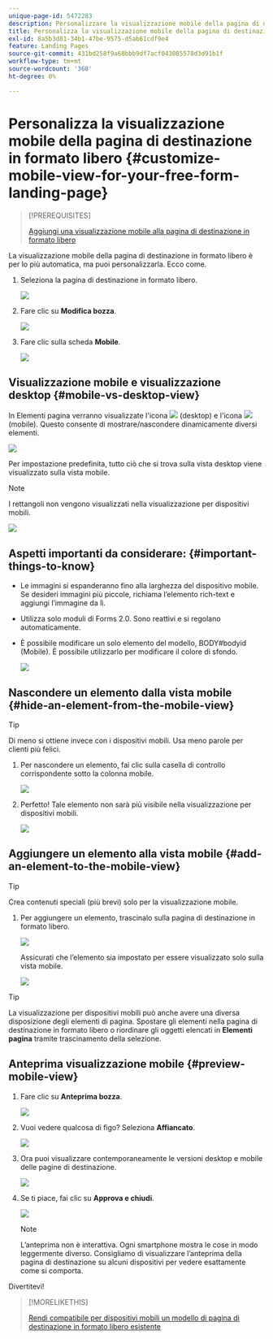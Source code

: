 ```yaml
---
unique-page-id: 5472283
description: Personalizzare la visualizzazione mobile della pagina di destinazione in formato libero - Documenti Marketo - Documentazione del prodotto
title: Personalizza la visualizzazione mobile della pagina di destinazione in formato libero
exl-id: 8a5b3d81-34b1-47be-9575-d5ab61cdf9e4
feature: Landing Pages
source-git-commit: 431bd258f9a68bbb9df7acf043085578d3d91b1f
workflow-type: tm+mt
source-wordcount: '368'
ht-degree: 0%

---
```


# Personalizza la visualizzazione mobile della pagina di destinazione in formato libero {#customize-mobile-view-for-your-free-form-landing-page}

>[!PREREQUISITES]
>
>[Aggiungi una visualizzazione mobile alla pagina di destinazione in formato libero](/help/marketo/product-docs/demand-generation/landing-pages/free-form-landing-pages/add-a-mobile-view-for-your-free-form-landing-page.md)

La visualizzazione mobile della pagina di destinazione in formato libero è per lo più automatica, ma puoi personalizzarla. Ecco come.

1. Seleziona la pagina di destinazione in formato libero.

   ![](assets/selectlandingapge.jpg)

1. Fare clic su **Modifica bozza**.

   ![](assets/image2015-1-22-18-3a33-3a12.png)

1. Fare clic sulla scheda **Mobile**.

   ![](assets/image2015-1-22-18-3a31-3a40.png)

## Visualizzazione mobile e visualizzazione desktop {#mobile-vs-desktop-view}

In Elementi pagina verranno visualizzate l&#39;icona ![](assets/image2015-1-22-18-3a39-3a53.png) (desktop) e l&#39;icona ![](assets/image2015-1-22-18-3a40-3a31.png) (mobile). Questo consente di mostrare/nascondere dinamicamente diversi elementi.

![](assets/image2015-5-21-15-3a9-3a34.png)

Per impostazione predefinita, tutto ciò che si trova sulla vista desktop viene visualizzato sulla vista mobile.

>[!NOTE]
>
>I rettangoli non vengono visualizzati nella visualizzazione per dispositivi mobili.

![](assets/image2015-5-21-15-3a12-3a2.png)

## Aspetti importanti da considerare: {#important-things-to-know}

* Le immagini si espanderanno fino alla larghezza del dispositivo mobile. Se desideri immagini più piccole, richiama l’elemento rich-text e aggiungi l’immagine da lì.
* Utilizza solo moduli di Forms 2.0. Sono reattivi e si regolano automaticamente.
* È possibile modificare un solo elemento del modello, BODY#bodyid (Mobile). È possibile utilizzarlo per modificare il colore di sfondo.

  ![](assets/image2015-5-21-15-3a15-3a47.png)

## Nascondere un elemento dalla vista mobile {#hide-an-element-from-the-mobile-view}

>[!TIP]
>
>Di meno si ottiene invece con i dispositivi mobili. Usa meno parole per clienti più felici.

1. Per nascondere un elemento, fai clic sulla casella di controllo corrispondente sotto la colonna mobile.

   ![](assets/image2015-5-21-15-3a28-3a17.png)

1. Perfetto! Tale elemento non sarà più visibile nella visualizzazione per dispositivi mobili.

   ![](assets/image2015-5-21-15-3a30-3a17.png)

## Aggiungere un elemento alla vista mobile {#add-an-element-to-the-mobile-view}

>[!TIP]
>
>Crea contenuti speciali (più brevi) solo per la visualizzazione mobile.

1. Per aggiungere un elemento, trascinalo sulla pagina di destinazione in formato libero.

   ![](assets/image2015-5-21-15-3a32-3a22.png)

   Assicurati che l’elemento sia impostato per essere visualizzato solo sulla vista mobile.

   ![](assets/image2015-5-21-15-3a35-3a29.png)

>[!TIP]
>
>La visualizzazione per dispositivi mobili può anche avere una diversa disposizione degli elementi di pagina. Spostare gli elementi nella pagina di destinazione in formato libero o riordinare gli oggetti elencati in **Elementi pagina** tramite trascinamento della selezione.

## Anteprima visualizzazione mobile {#preview-mobile-view}

1. Fare clic su **Anteprima bozza**.

   ![](assets/image2015-5-21-15-3a36-3a35.png)

1. Vuoi vedere qualcosa di figo? Seleziona **Affiancato**.

   ![](assets/image2015-1-22-20-3a2-3a15.png)

1. Ora puoi visualizzare contemporaneamente le versioni desktop e mobile delle pagine di destinazione.

   ![](assets/image2015-1-22-20-3a3-3a22.png)

1. Se ti piace, fai clic su **Approva e chiudi**.

   ![](assets/image2015-1-22-20-3a5-3a36.png)

   >[!NOTE]
   >
   >L’anteprima non è interattiva. Ogni smartphone mostra le cose in modo leggermente diverso. Consigliamo di visualizzare l’anteprima della pagina di destinazione su alcuni dispositivi per vedere esattamente come si comporta.

Divertitevi!

>[!MORELIKETHIS]
>
>[Rendi compatibile per dispositivi mobili un modello di pagina di destinazione in formato libero esistente](/help/marketo/product-docs/demand-generation/landing-pages/landing-page-templates/make-an-existing-free-form-landing-page-template-mobile-compatible.md)
